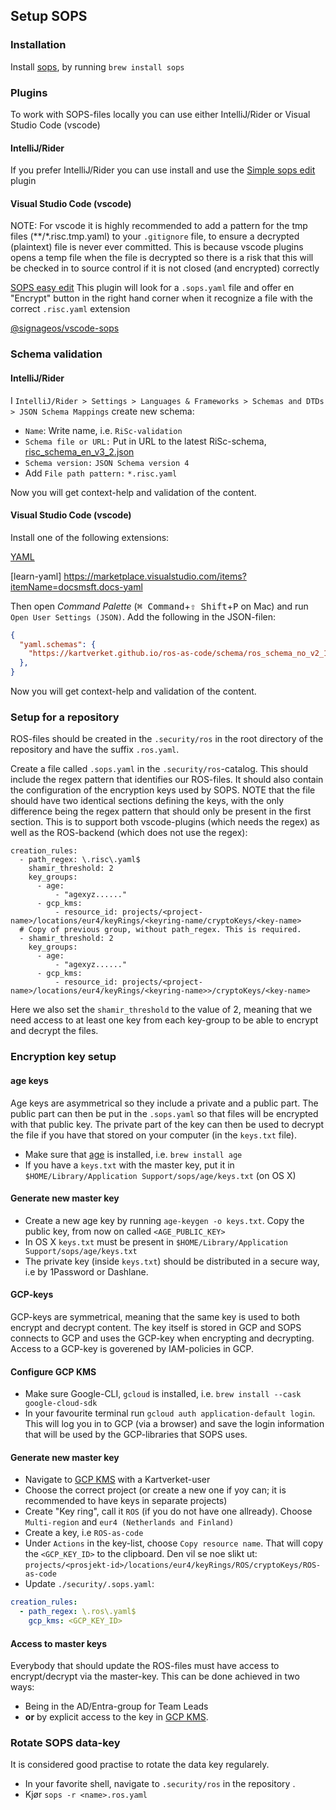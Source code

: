 ## Setup SOPS

### Installation

Install [sops](https://github.com/getsops/sops), by running `brew install sops`

### Plugins

To work with SOPS-files locally you can use either IntelliJ/Rider or Visual Studio Code (vscode)

#### IntelliJ/Rider

If you prefer IntelliJ/Rider you can use install and use the [Simple sops edit](https://plugins.jetbrains.com/plugin/21317-simple-sops-edit) plugin

#### Visual Studio Code (vscode)

NOTE: For vscode it is highly recommended to add a pattern for the tmp files (**/*.risc.tmp.yaml) to your `.gitignore` file, to ensure a decrypted (plaintext) file is never ever committed. This is because vscode plugins opens a temp file when the file is decrypted so there is a risk that this will be checked in to source control if it is not closed (and encrypted) correctly

[SOPS easy edit](https://marketplace.visualstudio.com/items?itemName=ShipitSmarter.sops-edit)
This plugin will look for a `.sops.yaml` file and offer en "Encrypt" button in the right hand corner when it recognize a file with the correct `.risc.yaml` extension

[@signageos/vscode-sops](https://github.com/signageos/vscode-sops)

### Schema validation

#### IntelliJ/Rider

I `IntelliJ/Rider > Settings > Languages & Frameworks > Schemas and DTDs > JSON Schema Mappings` create new schema:

* `Name`: Write name, i.e. `RiSc-validation`
* `Schema file or URL:` Put in URL to the latest RiSc-schema, [risc_schema_en_v3_2.json](https://kartverket.github.io/backstage-plugin-risk-scorecard-backend/risc_schema_en_v3_2.json)
* `Schema version:` `JSON Schema version 4`
* Add `File path pattern:` `*.risc.yaml`

Now you will get context-help and validation of the content.

#### Visual Studio Code (vscode)

Install one of the following extensions: 

[YAML](https://marketplace.visualstudio.com/items?itemName=redhat.vscode-yaml)

[learn-yaml] https://marketplace.visualstudio.com/items?itemName=docsmsft.docs-yaml

Then open _Command Palette_ (<kbd>⌘ Command</kbd>+<kbd>⇧ Shift</kbd>+<kbd>P</kbd> on Mac) and run `Open User Settings (JSON)`. 
Add the following in the JSON-filen:
```json
{
  "yaml.schemas": {
    "https://kartverket.github.io/ros-as-code/schema/ros_schema_no_v2_1.json": "*ros.yaml",
  },
}
```
Now you will get context-help and validation of the content.


### Setup for a repository

ROS-files should be created in the `.security/ros` in the root directory of the repository and have the suffix `.ros.yaml`.

Create a file called `.sops.yaml` in the `.security/ros`-catalog. This should include the regex pattern that identifies our ROS-files. It should also contain the configuration of the encryption keys used by SOPS. NOTE that the file should have two identical sections defining the keys, with the only difference being the regex pattern that should only be present in the first section. This is to support both vscode-plugins (which needs the regex) as well as the ROS-backend (which does not use the regex):

```
creation_rules:
  - path_regex: \.risc\.yaml$
    shamir_threshold: 2
    key_groups:
      - age:
          - "agexyz......"
      - gcp_kms:
          - resource_id: projects/<project-name>/locations/eur4/keyRings/<keyring-name/cryptoKeys/<key-name>
  # Copy of previous group, without path_regex. This is required.
  - shamir_threshold: 2
    key_groups:
      - age:
          - "agexyz......"
      - gcp_kms:
          - resource_id: projects/<project-name>/locations/eur4/keyRings/<keyring-name>>/cryptoKeys/<key-name>
```

Here we also set the `shamir_threshold` to the value of 2, meaning that we need access to at least one key from each key-group to be able to encrypt and decrypt the files. 

### Encryption key setup

#### age keys

Age keys are asymmetrical so they include a private and a public part. The public part can then be put in the `.sops.yaml` so that files will be encrypted with that public key. The private part of the key can then be used to decrypt the file if you have that stored on your computer (in the `keys.txt` file). 

* Make sure that [age](https://github.com/FiloSottile/age) is installed, i.e. `brew install age`
* If you have a `keys.txt` with the master key, put it in `$HOME/Library/Application Support/sops/age/keys.txt` (on OS X)

#### Generate new master key
* Create a new age key by running `age-keygen -o keys.txt`. Copy the public key, from now on called `<AGE_PUBLIC_KEY>`
* In OS X `keys.txt` must be present in `$HOME/Library/Application Support/sops/age/keys.txt`
* The private key (inside `keys.txt`) should be distributed in a secure way, i.e by 1Password or Dashlane.

#### GCP-keys

GCP-keys are symmetrical, meaning that the same key is used to both encrypt and decrypt content. The key itself is stored in GCP and SOPS connects to GCP and uses the GCP-key when encrypting and decrypting. Access to a GCP-key is goverened by IAM-policies in GCP.

#### Configure GCP KMS
* Make sure Google-CLI, `gcloud` is installed, i.e. `brew install --cask google-cloud-sdk`
* In your favourite terminal run `gcloud auth application-default login`. This will log you in to GCP (via a browser) and save the login information that will be used by the GCP-libraries that SOPS uses.

#### Generate new master key

* Navigate to [GCP KMS](https://console.cloud.google.com/security/kms/keyrings) with a Kartverket-user
* Choose the correct project (or create a new one if yoy can; it is recommended to have keys in separate projects)
* Create "Key ring", call it `ROS` (if you do not have one allready). Choose `Multi-region` and `eur4 (Netherlands and Finland)`
* Create a key, i.e `ROS-as-code`
* Under `Actions` in the key-list, choose `Copy resource name`. That will copy the `<GCP_KEY_ID>` to the clipboard. Den vil se noe slikt ut: `projects/<prosjekt-id>/locations/eur4/keyRings/ROS/cryptoKeys/ROS-as-code`
* Update `./security/.sops.yaml`:

```yaml
creation_rules:
  - path_regex: \.ros\.yaml$
    gcp_kms: <GCP_KEY_ID>
```

#### Access to master keys

Everybody that should update the ROS-files must have access to encrypt/decrypt via the master-key. This can be done achieved in two ways:

* Being in the AD/Entra-group for Team Leads
* **or** by explicit access to the key in [GCP KMS](https://console.cloud.google.com/security/kms/keyrings).

### Rotate SOPS data-key

It is considered good practise to rotate the data key regularely. 

* In your favorite shell, navigate to `.security/ros` in the  repository .
* Kjør `sops -r <name>.ros.yaml`